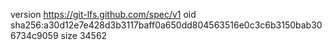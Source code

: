 version https://git-lfs.github.com/spec/v1
oid sha256:a30d12e7e428d3b3117baff0a650dd804563516e0c3c6b3150bab306734c9059
size 34562
